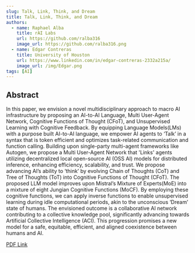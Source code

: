 ```yaml
---
slug: Talk, Link, Think, and Dream
title: Talk, Link, Think, and Dream
authors:
  - name: Raphael Alba
    title: rAI Labs
    url: https://github.com/ralba316
    image_url: https://github.com/ralba316.png
  - name: Edgar Contreras
    title: University of Houston
    url: https://www.linkedin.com/in/edgar-contreras-2332a215a/
    image_url: /img/Edgar.png
tags: [AI]
---
```


## Abstract

In this paper, we envision a novel multidisciplinary approach to macro AI infrastructure by proposing an AI-to-AI Language, Multi User-Agent Network, Cognitive Functions of Thought (CFoT), and Unsupervised Learning with Cognitive Feedback. By equipping Language Models(LMs) with a purpose built AI-to-AI language, we empower AI agents to ‘Talk’ in a syntax that is token efficient and optimizes task-related communication and function calling. Building upon single-party multi-agent frameworks like Autogen, we propose a Multi User-Agent Network that 'Links' agents utilizing decentralized local open-source AI (OSS AI) models for distributed inference, enhancing efficiency, scalability, and trust. We propose advancing AI’s ability to ‘think’ by evolving Chain of Thoughts (CoT) and Tree of Thoughts (ToT) into Cognitive Functions of Thought (CFoT). The proposed LLM model improves upon Mistral’s Mixture of Experts(MoE) into a mixture of eight Jungian Cognitive Functions (MoCF). By employing these cognitive functions, we can apply inverse functions to enable unsupervised learning during idle computational periods, akin to the unconscious ‘Dream’ state of humans. The envisioned outcome is a collaborative AI network contributing to a collective knowledge pool, significantly advancing towards Artificial Collective Intelligence (ACI). This progression promises a new model for a safe, equitable, efficient, and aligned coexistence between humans and AI.

[PDF Link](/Talk_Link_Think_and_Dream)



